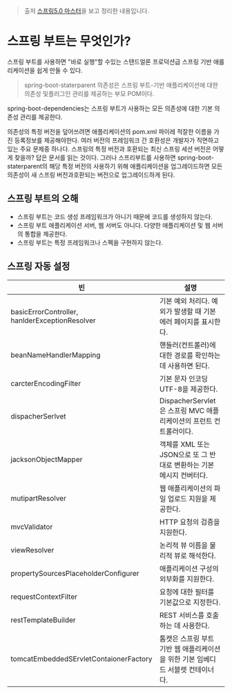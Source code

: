 > 출저 [스프링5.0 마스터](http://www.kyobobook.co.kr/product/detailViewKor.laf?ejkGb=KOR&mallGb=KOR&barcode=9791161751825&orderClick=LAG&Kc=)을 보고 정리한 내용입니다.

# 스프링 부트는 무엇인가?
스프링 부트를 사용하면 "바로 실행"할 수있는 스탠드얼론 프로덕션급 스프링 기반 애를리케이션을 쉽게 만들 수 있다.

> spring-boot-staterparent 의존성은 스프링 부트-기반 애플리케이션에 대한 의존성 및플러그인 관리를 제공하는 부모 POM이다.

spring-boot-dependencies는 스프링 부트가 사용하는 모든 의존성에 대한 기본 의존성 관리를 제공한다.

의존성의 특정 버전을 덮어쓰려면 애플리케이션의 pom.xml 파이레 적잘한 이름을 가진 등록정보를 제공해야한다. 여러 버전의 프레임워크 간 호환성은 개발자가 직면하고 있는 주요 문제중 하나다. 스프링의 특정 버전과 호환되는 최신 스프링 세션 버전은 어떻게 찾을까? 답은 문서를 읽는 것이다. 그러나 스프리부트를 사용하면 spring-boot-staterparent의 해당 특정 버전의 사용하기 위해 애플리케이션을 업그레이드하면 모든 의존성이 새 스프링 버전과호환되는 버전으로 업그레이드하게 된다.




## 스프링 부트의 오해
* 스프링 부트는 코드 생성 프레임워크가 아니기 때문에 코드를 생성하지 않는다.
* 스프링 부트 애플리케이션 서버, 웹 서버도 아니다. 다양한 애플리케이션 및 웹 서버의 통합을 제공한다.
* 스프링 부트는 특정 프레임워크나 스펙을 구현하지 않는다.

## 스프링 자동 설정

빈 | 설명
--|---
basicErrorController, hanlderExceptionResolver | 기본 예외 처리다. 예외가 발생할 때 기본 에러 페이지를 표시한다.
beanNameHandlerMapping | 핸들러(컨트롤러)에 대한 경로를 확인하는 데 사용하면 된다.
carcterEncodingFilter | 기본 문자 인코딩 UTF-8을 제공한다.
dispacherSerlvet | DispacherServlet은 스프링 MVC 애플리케이션의 프런트 컨트롤러이다.
jacksonObjectMapper | 객체를 XML 또는 JSON으로 또 그 반대로 변환하는 기본 메시지 컨버터다.
mutipartResolver | 웹 애플리케이션의 파일 업로드 지원을 제공한다.
mvcValidator | HTTP 요청의 검증을 지원한다.
viewResolver | 논리적 뷰 이름을 물리적 뷰로 해석한다.
propertySourcesPlaceholderConfigurer | 애플리케이션 구성의 외부화를 지원한다.
requestContextFilter | 요청에 대한 필터를 기본값으로 지정한다.
restTemplateBuilder | REST 서비스를 호출하는 데 사용한다.
tomcatEmbeddedSErvletContaionerFactory | 톰캣은 스프링 부트 기반 웹 애플리케이션을 위한 기본 임베디드 서블렛 컨테이너다.